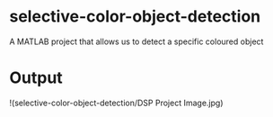# selective-color-object-detection
A MATLAB project that allows us to detect a specific coloured object

# Output  
!(selective-color-object-detection/DSP Project Image.jpg)
